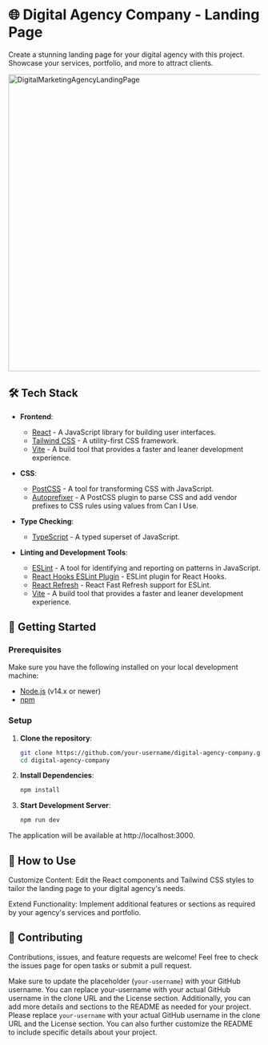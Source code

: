 # 🌐 Digital Agency Company - Landing Page

Create a stunning landing page for your digital agency with this project. Showcase your services, portfolio, and more to attract clients.

<img width="593" alt="DigitalMarketingAgencyLandingPage" src="https://github.com/evybauer/digital-agency-company-landing-page/assets/48938870/251cabd8-f018-4bc0-9412-28ed42c85a52">


## 🛠️ Tech Stack

- **Frontend**:
  - [React](https://reactjs.org/) - A JavaScript library for building user interfaces.
  - [Tailwind CSS](https://tailwindcss.com/) - A utility-first CSS framework.
  - [Vite](https://vitejs.dev/) - A build tool that provides a faster and leaner development experience.

- **CSS**:
  - [PostCSS](https://postcss.org/) - A tool for transforming CSS with JavaScript.
  - [Autoprefixer](https://github.com/postcss/autoprefixer) - A PostCSS plugin to parse CSS and add vendor prefixes to CSS rules using values from Can I Use.

- **Type Checking**:
  - [TypeScript](https://www.typescriptlang.org/) - A typed superset of JavaScript.

- **Linting and Development Tools**:
  - [ESLint](https://eslint.org/) - A tool for identifying and reporting on patterns in JavaScript.
  - [React Hooks ESLint Plugin](https://www.npmjs.com/package/eslint-plugin-react-hooks) - ESLint plugin for React Hooks.
  - [React Refresh](https://www.npmjs.com/package/react-refresh) - React Fast Refresh support for ESLint.
  - [Vite](https://vitejs.dev/) - A build tool that provides a faster and leaner development experience.

## 🚀 Getting Started

### Prerequisites

Make sure you have the following installed on your local development machine:

- [Node.js](https://nodejs.org/) (v14.x or newer)
- [npm](https://www.npmjs.com/)

### Setup

1. **Clone the repository**:

   ```bash
   git clone https://github.com/your-username/digital-agency-company.git
   cd digital-agency-company

2. **Install Dependencies**:
   
   ```bash
   npm install

3. **Start Development Server**:
   
    ```bash
   npm run dev
The application will be available at http://localhost:3000.

## 📝 How to Use
Customize Content: Edit the React components and Tailwind CSS styles to tailor the landing page to your digital agency's needs.

Extend Functionality: Implement additional features or sections as required by your agency's services and portfolio.

## 🤝 Contributing
Contributions, issues, and feature requests are welcome! Feel free to check the issues page for open tasks or submit a pull request.

Make sure to update the placeholder (`your-username`) with your GitHub username.
You can replace your-username with your actual GitHub username in the clone URL and the License section. Additionally, you can add more details and sections to the README as needed for your project.
Please replace `your-username` with your actual GitHub username in the clone URL and the License section. You can also further customize the README to include specific details about your project.
